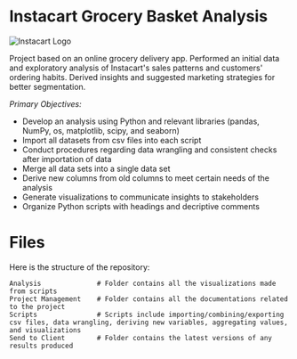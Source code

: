 # Instacart Grocery Basket Analysis 

![Instacart Logo](https://user-images.githubusercontent.com/86737631/150044501-9681ddbd-dbb2-4bb5-8d73-8b6e1adccbd1.png)

Project based on an online grocery delivery app. Performed an initial data and exploratory analysis of Instacart's sales patterns and customers' ordering habits. Derived insights and suggested marketing strategies for better segmentation.

*Primary Objectives:*

* Develop an analysis using Python and relevant libraries (pandas, NumPy, os, matplotlib, scipy, and seaborn)
* Import all datasets from csv files into each script
* Conduct procedures regarding data wrangling and consistent checks after importation of data
* Merge all data sets into a single data set
* Derive new columns from old columns to meet certain needs of the analysis
* Generate visualizations to communicate insights to stakeholders
* Organize Python scripts with headings and decriptive comments

# Files

Here is the structure of the repository:
```
Analysis              # Folder contains all the visualizations made from scripts
Project Management    # Folder contains all the documentations related to the project
Scripts               # Scripts include importing/combining/exporting csv files, data wrangling, deriving new variables, aggregating values, and visualizations 
Send to Client        # Folder contains the latest versions of any results produced
```
